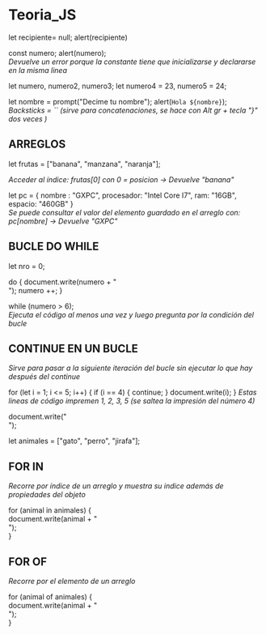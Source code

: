 # Teoria_JS

let recipiente= null;
alert(recipiente) <br>

const numero;
alert(numero); <br> 
<i>Devuelve un error porque la constante tiene que inicializarse y declararse en la misma linea </i>

let numero, numero2, numero3;
let numero4 = 23, numero5 = 24;

let nombre = prompt("Decime tu nombre");
alert(`Hola ${nombre}`); <br>
<i>Backsticks = `` (sirve para concatenaciones, se hace con Alt gr + tecla "}" dos veces )</i>


## ARREGLOS

let frutas = ["banana", "manzana", "naranja"]; <br>

<i>Acceder al índice: frutas[0] con 0 = posicion -> Devuelve "banana"</i>

let pc = {
    nombre : "GXPC",
    procesador: "Intel Core I7",
    ram: "16GB",
    espacio: "460GB"
}
<br>
<i>Se puede consultar el valor del elemento guardado en el arreglo con: pc[nombre] -> Devuelve "GXPC" </i>

## BUCLE DO WHILE
let nro = 0;

do {
    document.write(numero + "<br>");
    numero ++;
}

while (numero > 6); <br>
<i>Ejecuta el código al menos una vez y luego pregunta por la condición del bucle</i>


## CONTINUE EN UN BUCLE
<i>Sirve para pasar a la siguiente iteración del bucle sin ejecutar lo que hay después del continue</i>

for (let i = 1; i <= 5; i++) {
    if (i == 4) {
        continue;
    }
    document.write(i);
}
<i>Estas lineas de código impremen 1, 2, 3, 5 (se saltea la impresión del número 4)</i>

document.write("<br>");

let animales = ["gato", "perro", "jirafa"];

## FOR IN
<i> Recorre por índice de un arreglo y muestra su indice además de propiedades del objeto </i>

for (animal in animales) { <br>
  document.write(animal + "<br>"); <br>
}

## FOR OF
<i>Recorre por el elemento de un arreglo</i>

for (animal of animales) { <br>
  document.write(animal + "<br>"); <br>
}
